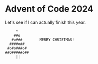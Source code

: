 # Advent of Code 2024

Let's see if I can actually finish this year.

```
     *
    ##o
   #o###        MERRY CHRISTMAS!
  ####o##
 #o#o###o#
##O#####o##
     ||
```